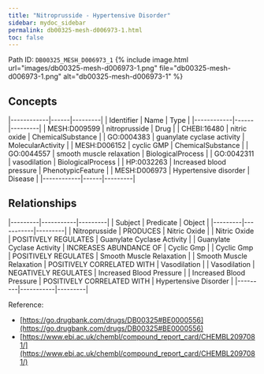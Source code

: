 ```yaml
---
title: "Nitroprusside - Hypertensive Disorder"
sidebar: mydoc_sidebar
permalink: db00325-mesh-d006973-1.html
toc: false 
---
```



Path ID: `DB00325_MESH_D006973_1`
{% include image.html url="images/db00325-mesh-d006973-1.png" file="db00325-mesh-d006973-1.png" alt="db00325-mesh-d006973-1" %}

## Concepts

|------------|------|---------|
| Identifier | Name | Type    |
|------------|------|---------|
| MESH:D009599 | nitroprusside | Drug |
| CHEBI:16480 | nitric oxide | ChemicalSubstance |
| GO:0004383 | guanylate cyclase activity | MolecularActivity |
| MESH:D006152 | cyclic GMP | ChemicalSubstance |
| GO:0044557 | smooth muscle relaxation | BiologicalProcess |
| GO:0042311 | vasodilation | BiologicalProcess |
| HP:0032263 | Increased blood pressure | PhenotypicFeature |
| MESH:D006973 | Hypertensive disorder | Disease |
|------------|------|---------|

## Relationships

|---------|-----------|---------|
| Subject | Predicate | Object  |
|---------|-----------|---------|
| Nitroprusside | PRODUCES | Nitric Oxide |
| Nitric Oxide | POSITIVELY REGULATES | Guanylate Cyclase Activity |
| Guanylate Cyclase Activity | INCREASES ABUNDANCE OF | Cyclic Gmp |
| Cyclic Gmp | POSITIVELY REGULATES | Smooth Muscle Relaxation |
| Smooth Muscle Relaxation | POSITIVELY CORRELATED WITH | Vasodilation |
| Vasodilation | NEGATIVELY REGULATES | Increased Blood Pressure |
| Increased Blood Pressure | POSITIVELY CORRELATED WITH | Hypertensive Disorder |
|---------|-----------|---------|

Reference: 
  - [https://go.drugbank.com/drugs/DB00325#BE0000556](https://go.drugbank.com/drugs/DB00325#BE0000556)
  - [https://www.ebi.ac.uk/chembl/compound_report_card/CHEMBL2097081/](https://www.ebi.ac.uk/chembl/compound_report_card/CHEMBL2097081/)
